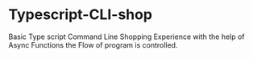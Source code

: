 # Typescript-CLI-shop
Basic Type script Command Line Shopping Experience with the help of Async Functions  the Flow of program is controlled.
